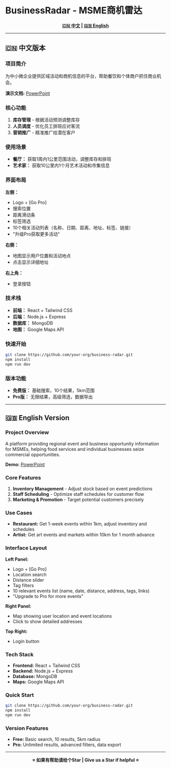 # BusinessRadar - MSME商机雷达

<div align="center">

**[🇨🇳 中文](#中文版本) | [🇬🇧 English](#english-version)**

</div>

---

## 🇨🇳 中文版本

### 项目简介
为中小微企业提供区域活动和商机信息的平台，帮助餐饮和个体商户抓住商业机会。

**演示文档:** [PowerPoint](https://docs.google.com/presentation/d/1TkGB4P0EvWyFs2KsBtTQNaFSEUQ3saorDcyjx8ihf9U/edit?usp=sharing)

### 核心功能
1. **库存管理** - 根据活动预测调整库存
2. **人员调度** - 优化员工排班应对客流
3. **营销推广** - 精准推广给潜在客户

### 使用场景
- **餐厅：** 获取1周内1公里范围活动，调整库存和排班
- **艺术家：** 获取10公里内1个月艺术活动和市集信息

### 界面布局

**左侧：**
- Logo + [Go Pro]
- 搜索位置
- 距离滑动条
- 标签筛选
- 10个相关活动列表（名称、日期、距离、地址、标签、链接）
- "升级Pro获取更多活动"

**右侧：**
- 地图显示用户位置和活动地点
- 点击显示详细地址

**右上角：**
- 登录按钮

### 技术栈
- **前端：** React + Tailwind CSS
- **后端：** Node.js + Express
- **数据库：** MongoDB
- **地图：** Google Maps API

### 快速开始
```bash
git clone https://github.com/your-org/business-radar.git
npm install
npm run dev
```

### 版本功能
- **免费版：** 基础搜索，10个结果，5km范围
- **Pro版：** 无限结果，高级筛选，数据导出

---

## 🇬🇧 English Version

### Project Overview
A platform providing regional event and business opportunity information for MSMEs, helping food services and individual businesses seize commercial opportunities.

**Demo:** [PowerPoint](https://docs.google.com/presentation/d/1TkGB4P0EvWyFs2KsBtTQNaFSEUQ3saorDcyjx8ihf9U/edit?usp=sharing)

### Core Features
1. **Inventory Management** - Adjust stock based on event predictions
2. **Staff Scheduling** - Optimize staff schedules for customer flow
3. **Marketing & Promotion** - Target potential customers precisely

### Use Cases
- **Restaurant:** Get 1-week events within 1km, adjust inventory and schedules
- **Artist:** Get art events and markets within 10km for 1 month advance

### Interface Layout

**Left Panel:**
- Logo + [Go Pro]
- Location search
- Distance slider
- Tag filters
- 10 relevant events list (name, date, distance, address, tags, links)
- "Upgrade to Pro for more events"

**Right Panel:**
- Map showing user location and event locations
- Click to show detailed addresses

**Top Right:**
- Login button

### Tech Stack
- **Frontend:** React + Tailwind CSS
- **Backend:** Node.js + Express
- **Database:** MongoDB
- **Maps:** Google Maps API

### Quick Start
```bash
git clone https://github.com/your-org/business-radar.git
npm install
npm run dev
```

### Version Features
- **Free:** Basic search, 10 results, 5km radius
- **Pro:** Unlimited results, advanced filters, data export

---

<div align="center">

**⭐ 如果有帮助请给个Star | Give us a Star if helpful ⭐**

</div>